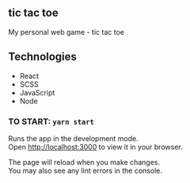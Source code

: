 ## tic tac toe

My personal web game - tic tac toe

## Technologies

* React
* SCSS
* JavaScript
* Node

### TO START: `yarn start`

Runs the app in the development mode.\
Open [http://localhost:3000](http://localhost:3000) to view it in your browser.

The page will reload when you make changes.\
You may also see any lint errors in the console.